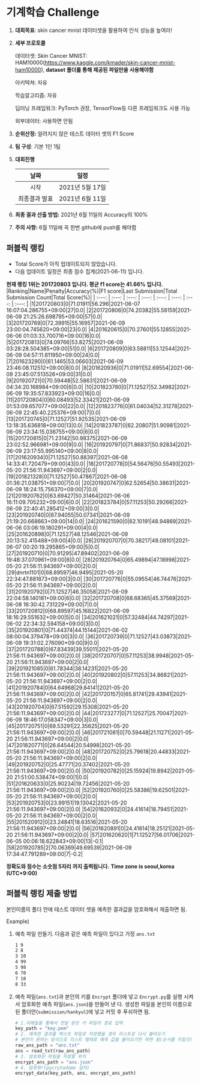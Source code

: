 # **기계학습 Challenge**
1. **대회목표**: skin cancer mnist 데이터셋을 활용하여 인식 성능을 높여라!

2. **세부 프로토콜**

   데이터셋: Skin Cancer MNIST: HAM10000(https://www.kaggle.com/kmader/skin-cancer-mnist-ham10000), 
           **dataset 폴더를 통해 제공된 파일만을 사용해야함**

   아키텍쳐: 자유

   학습알고리즘: 자유

   딥러닝 프레임워크: PyTorch 권장, TensorFlow등 다른 프레임워크도 사용 가능

   외부데이터: 사용하면 안됨

3. **순위산정:** 알려지지 않은 테스트 데이터 셋의 F1 Score

4. **팀 구성**: 기본 1인 1팀

5. **대회진행**

   |     날짜      |      일정       |
   | :-----------: | :-------------: |
   |     시작      | 2021년 5월 17일 |
   | 최종결과 발표 | 2021년 6월 11일  |

6. **최종 결과 산출 방법:** 2021년 6월 11일의 Accuracy의 100%

7. **주의 사항:** 6월 11일에 꼭 한번 github에 push를 해야함


## 퍼블릭 랭킹

  
- Total Score가 아직 업데이트되지 않았습니다. 
 - 다음 업데이트 일정은 최종 점수 집계(2021-06-11) 입니다.
  
**현재 랭킹 1위는 201720803 입니다. 평균 f1 score는 41.66% 입니다.**
|Ranking|Name|Penalty|Accuracy(%)|F1 score|Last Submission|Total Submission Count|Total Score(%)|
| :---: | :---: | :---: | :---: | :---: | :---: | :---: | :---: |
|1|201720803|0|71.01911|56.296|2021-06-07 16:07:04.286755+09:00|27|0.0|
|2|201720806|0|74.20382|55.58159|2021-06-09 21:25:26.698795+09:00|57|0.0|
|3|201720769|0|72.39915|55.16957|2021-06-09 23:00:04.745620+09:00|23|0.0|
|4|201620615|0|70.27601|55.12855|2021-06-06 01:03:33.700716+09:00|16|0.0|
|5|201720813|0|74.09766|53.8275|2021-06-09 03:28:28.504385+09:00|51|0.0|
|6|201720809|0|63.58811|53.12544|2021-06-09 04:57:11.811950+09:00|24|0.0|
|7|201623290|0|61.1465|53.06603|2021-06-09 23:46:08.112512+09:00|8|0.0|
|8|201620936|0|71.01911|52.69554|2021-06-09 23:45:07.513526+09:00|31|0.0|
|9|201920721|0|70.59448|52.58631|2021-06-09 04:34:20.168984+09:00|6|0.0|
|10|201823780|0|71.12527|52.34982|2021-06-09 19:35:57.833923+09:00|16|0.0|
|11|201720804|0|60.08493|52.33421|2021-06-09 01:53:09.657077+09:00|22|0.0|
|12|201823776|0|61.04034|52.31278|2021-06-09 22:45:40.225376+09:00|7|0.0|
|13|201720745|0|71.12527|51.92535|2021-06-09 13:18:35.636818+09:00|13|0.0|
|14|201823787|0|62.20807|51.90981|2021-06-09 23:34:15.036755+09:00|6|0.0|
|15|201720815|0|71.23142|50.98375|2021-06-09 23:02:52.966981+09:00|9|0.0|
|16|201920797|0|71.86837|50.92834|2021-06-09 23:17:55.995140+09:00|8|0.0|
|17|201620934|0|71.12527|50.88397|2021-06-08 14:33:41.720479+09:00|43|0.0|
|18|201720778|0|54.56476|50.55493|2021-05-20 21:56:11.943697+09:00|2|0.0|
|19|201821328|0|71.12527|50.47867|2021-06-08 01:36:21.038751+09:00|7|0.0|
|20|201920747|0|62.52654|50.38631|2021-06-09 18:24:15.756370+09:00|7|0.0|
|21|201920762|0|63.69427|50.31464|2021-06-06 16:11:09.705232+09:00|6|0.0|
|22|201823784|0|57.11253|50.29266|2021-06-09 22:40:41.285412+09:00|3|0.0|
|23|201920740|0|67.94055|50.07341|2021-06-09 21:19:20.668663+09:00|14|0.0|
|24|201621590|0|62.10191|48.94869|2021-06-06 03:06:19.180291+09:00|4|0.0|
|25|201620898|0|71.12527|48.12546|2021-06-09 20:13:52.415488+09:00|4|0.0|
|26|201920707|0|70.38217|48.08101|2021-06-07 00:20:19.295865+09:00|5|0.0|
|27|201920710|0|70.91295|47.89402|2021-06-09 19:48:37.070961+09:00|8|0.0|
|28|201920764|0|65.49894|47.18998|2021-05-20 21:56:11.943697+09:00|2|0.0|
|29|dnrtn1101|0|68.89597|46.9495|2021-05-20 22:34:47.881873+09:00|3|0.0|
|30|201720776|0|55.09554|46.74476|2021-05-20 21:56:11.943697+09:00|2|0.0|
|31|201920792|0|71.12527|46.35058|2021-06-09 22:04:58.140181+09:00|6|0.0|
|32|201720708|0|68.68365|45.37569|2021-06-08 16:30:42.731229+09:00|7|0.0|
|33|201720812|0|68.89597|45.16822|2021-06-09 18:16:29.551632+09:00|5|0.0|
|34|201621021|0|57.32484|44.74297|2021-06-02 22:34:32.594158+09:00|3|0.0|
|35|201920801|0|71.44374|44.15144|2021-06-02 08:00:04.379478+09:00|3|0.0|
|36|201720739|0|71.12527|43.03873|2021-06-09 19:31:02.276090+09:00|9|0.0|
|37|201720788|0|67.83439|39.55011|2021-05-20 21:56:11.943697+09:00|2|0.0|
|38|201720707|0|57.11253|38.9948|2021-05-20 21:56:11.943697+09:00|2|0.0|
|39|201921085|0|61.78344|38.14231|2021-05-20 21:56:11.943697+09:00|2|0.0|
|40|201920802|0|57.11253|34.86821|2021-05-20 21:56:11.943697+09:00|2|0.0|
|41|201920784|0|64.64968|29.84141|2021-05-20 21:56:11.943697+09:00|2|0.0|
|42|201720157|0|65.81741|29.43941|2021-05-20 21:56:11.943697+09:00|2|0.0|
|43|201920704|0|67.51592|29.15308|2021-05-20 21:56:11.943697+09:00|2|0.0|
|44|201723277|0|71.12527|25.70047|2021-06-09 18:46:17.058347+09:00|3|0.0|
|45|201720751|0|69.53291|22.35625|2021-05-20 21:56:11.943697+09:00|2|0.0|
|46|201721081|0|70.59448|21.11271|2021-05-20 21:56:11.943697+09:00|2|0.0|
|47|201820771|0|26.64544|20.54998|2021-05-20 21:56:11.943697+09:00|2|0.0|
|48|201720752|0|25.79618|20.44833|2021-05-20 21:56:11.943697+09:00|2|0.0|
|49|201920752|0|25.47771|20.37402|2021-05-20 21:56:11.943697+09:00|2|0.0|
|50|201920782|0|25.15924|19.8942|2021-05-20 21:51:00.538474+09:00|1|0.0|
|51|201620633|0|25.90234|19.72456|2021-05-20 21:56:11.943697+09:00|2|0.0|
|52|201920760|0|25.58386|19.62501|2021-05-20 21:56:11.943697+09:00|2|0.0|
|53|201920753|0|23.99151|19.13042|2021-05-20 21:56:11.943697+09:00|2|0.0|
|54|201620932|0|24.41614|18.79451|2021-05-20 21:56:11.943697+09:00|2|0.0|
|55|201520912|0|23.24841|18.63516|2021-05-20 21:56:11.943697+09:00|2|0.0|
|56|201620891|0|24.41614|18.25121|2021-05-20 21:56:11.943697+09:00|2|0.0|
|57|201620620|1|71.12527|56.01706|2021-06-05 00:06:18.622843+09:00|13|-0.1|
|58|201920785|2|70.06369|49.69539|2021-06-09 17:34:47.791289+09:00|7|-0.2|


**정확도와 점수는 소숫점 5자리 까지 출력됩니다.**
**Time zone is seoul,korea (UTC+9:00)**
## 퍼블릭 랭킹 제출 방법

본인이름의 폴더 안에 테스트 데이터 셋을 예측한 결과값을 암호화해서 제출하면 됨.

Example) 

1. 예측 파일 만들기. 다음과 같은 예측 파일이 있다고 가정 `ans.txt`

   ```tex
   1 9
   2 8
   3 10
   4 99
   5 98
   6 70
   7 18
   8 33
   ```

2. 예측 파일(`ans.txt`)과 본인의 키를 `Encrypt` 폴더에 넣고 `Encrypt.py`를 실행 시켜서 암호화한 예측 파일(`ans.json`)을 만들어 낸 다. 생성한 파일을 본인의 이름으로 된 폴더안(`submission/hankyul`)에 넣고 커밋 후 푸쉬하면 됨.

   ```python
   # 1.이메일을 통해서 전달 받은 키 파일의 경로 입력
   key_path = "key.pem"
   # 2. 예측한 결과를 텍스트 파일로 저장했을 경우 리스트로 다시 불러오기
   # 본인이 원하는 방식으로 리스트 형태로 예측 값을 불러오기만 하면 됨(순서를 지킬것)
   raw_ans_path = "ans.txt"
   ans = read_txt(raw_ans_path)
   # 3. 암호화된 파일을 저장할 위치
   encrypt_ans_path = "ans.json"
   # 4. 암호화!(pycrytodome 설치)
   encrypt_data(key_path, ans, encrypt_ans_path)
   ```




